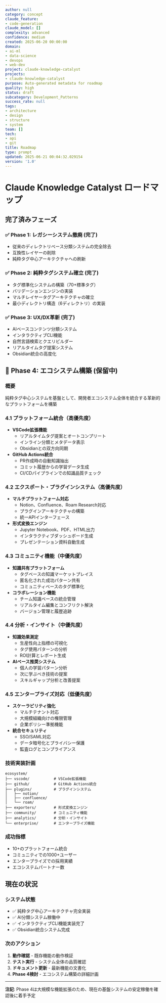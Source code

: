 ```yaml
---
author: null
category: concept
claude_feature:
- code-generation
claude_model: []
complexity: advanced
confidence: medium
created: 2025-06-20 00:00:00
domain:
- ai-ml
- data-science
- devops
- web-dev
project: claude-knowledge-catalyst
projects:
- claude-knowledge-catalyst
purpose: Auto-generated metadata for roadmap
quality: high
status: draft
subcategory: Development_Patterns
success_rate: null
tags:
- architecture
- design
- structure
- system
team: []
tech:
- api
- git
title: Roadmap
type: prompt
updated: 2025-06-21 00:04:32.029154
version: '1.0'
---
```


# Claude Knowledge Catalyst ロードマップ

## 完了済みフェーズ

### ✅ Phase 1: レガシーシステム撤廃 (完了)
- 従来のディレクトリベース分類システムの完全除去
- 互換性レイヤーの削除
- 純粋タグ中心アーキテクチャへの刷新

### ✅ Phase 2: 純粋タグシステム確立 (完了)
- タグ標準化システムの構築（70+標準タグ）
- バリデーションエンジンの実装
- マルチレイヤータグアーキテクチャの確立
- 最小ディレクトリ構造（6ディレクトリ）の実装

### ✅ Phase 3: UX/DX革新 (完了)
- AIベースコンテンツ分類システム
- インタラクティブCLI機能
- 自然言語検索とクエリビルダー
- リアルタイムタグ提案システム
- Obsidian統合の高度化

## 🔄 Phase 4: エコシステム構築 (保留中)

### 概要
純粋タグ中心システムを基盤として、開発者エコシステム全体を統合する革新的なプラットフォームを構築

### 4.1 プラットフォーム統合（高優先度）
- **VSCode拡張機能**
  - リアルタイムタグ提案とオートコンプリート
  - インライン分類とメタデータ表示
  - Obsidianとの双方向同期
- **GitHub Actions統合**
  - PR作成時の自動知識抽出
  - コミット履歴からの学習データ生成
  - CI/CDパイプラインでの知識品質チェック

### 4.2 エクスポート・プラグインシステム（高優先度）
- **マルチプラットフォーム対応**
  - Notion、Confluence、Roam Research対応
  - プラグインアーキテクチャの構築
  - 統一APIインターフェース
- **形式変換エンジン**
  - Jupyter Notebook、PDF、HTML出力
  - インタラクティブダッシュボード生成
  - プレゼンテーション資料自動生成

### 4.3 コミュニティ機能（中優先度）
- **知識共有プラットフォーム**
  - タグベースの知識マーケットプレイス
  - 匿名化された成功パターン共有
  - コミュニティベースのタグ標準化
- **コラボレーション機能**
  - チーム知識ベースの統合管理
  - リアルタイム編集とコンフリクト解決
  - バージョン管理と履歴追跡

### 4.4 分析・インサイト（中優先度）
- **知識効果測定**
  - 生産性向上指標の可視化
  - タグ使用パターンの分析
  - ROI計算とレポート生成
- **AIベース推奨システム**
  - 個人の学習パターン分析
  - 次に学ぶべき技術の提案
  - スキルギャップ分析と改善提案

### 4.5 エンタープライズ対応（低優先度）
- **スケーラビリティ強化**
  - マルチテナント対応
  - 大規模組織向けの権限管理
  - 企業ポリシー準拠機能
- **統合セキュリティ**
  - SSO/SAML対応
  - データ暗号化とプライバシー保護
  - 監査ログとコンプライアンス

### 技術実装計画
```
ecosystem/
├── vscode/           # VSCode拡張機能
├── github/           # GitHub Actions統合
├── plugins/          # プラグインシステム
│   ├── notion/
│   ├── confluence/
│   └── roam/
├── exporters/        # 形式変換エンジン
├── community/        # コミュニティ機能
├── analytics/        # 分析・インサイト
└── enterprise/       # エンタープライズ機能
```

### 成功指標
- 10+のプラットフォーム統合
- コミュニティでの1000+ユーザー
- エンタープライズでの採用実績
- エコシステムパートナー数

## 現在の状況

### システム状態
- ✅ 純粋タグ中心アーキテクチャ完全実装
- ✅ AI分類システム稼働中
- ✅ インタラクティブCLI機能実装完了
- ✅ Obsidian統合システム完成

### 次のアクション
1. **動作確認** - 既存機能の動作検証
2. **テスト実行** - システム全体の品質確認
3. **ドキュメント更新** - 最新機能の文書化
4. **Phase 4検討** - エコシステム構築の詳細計画

---

**注記**: Phase 4は大規模な機能拡張のため、現在の基盤システムの安定稼働を確認後に着手予定
